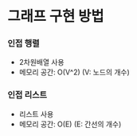 # 그래프 구현 방법
### 인접 행렬
* 2차원배열 사용
* 메모리 공간: O(V^2) (V: 노드의 개수)

### 인접 리스트
* 리스트 사용
* 메모리 공간: O(E) (E: 간선의 개수)
